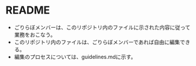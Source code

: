 # README
- ごりらぼメンバーは、このリポジトリ内のファイルに示された内容に従って業務をおこなう。
- このリポジトリ内のファイルは、ごりらぼメンバーであれば自由に編集できる。
- 編集のプロセスについては、guidelines.mdに示す。

